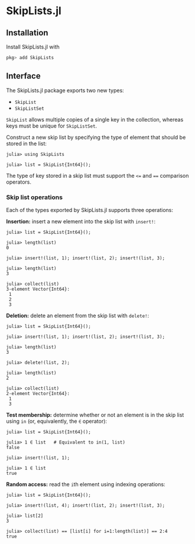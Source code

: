 # SkipLists.jl

## Installation

Install SkipLists.jl with

```julia
pkg> add SkipLists
```

## Interface

The SkipLists.jl package exports two new types:

- `SkipList`
- `SkipListSet`

`SkipList` allows multiple copies of a single key in the collection, whereas keys must be unique for `SkipListSet`.

Construct a new skip list by specifying the type of element that should be stored in the list:

```jldoctest
julia> using SkipLists

julia> list = SkipList{Int64}();
```

The type of key stored in a skip list must support the `<=` and `==` comparison operators.

### Skip list operations

Each of the types exported by SkipLists.jl supports three operations:

**Insertion:** insert a new element into the skip list with `insert!`:

```jldoctest; setup = :(using SkipLists)
julia> list = SkipList{Int64}();

julia> length(list)
0

julia> insert!(list, 1); insert!(list, 2); insert!(list, 3);

julia> length(list)
3

julia> collect(list)
3-element Vector{Int64}:
 1
 2
 3
```

**Deletion:** delete an element from the skip list with `delete!`:

```jldoctest; setup = :(using SkipLists)
julia> list = SkipList{Int64}();

julia> insert!(list, 1); insert!(list, 2); insert!(list, 3);

julia> length(list)
3

julia> delete!(list, 2);

julia> length(list)
2

julia> collect(list)
2-element Vector{Int64}:
 1
 3
```

**Test membership:** determine whether or not an element is in the skip list using `in` (or, equivalently, the `∈` operator):

```jldoctest; setup = :(using SkipLists)
julia> list = SkipList{Int64}();

julia> 1 ∈ list   # Equivalent to in(1, list)
false

julia> insert!(list, 1);

julia> 1 ∈ list
true
```

**Random access:** read the `i`th element using indexing operations:

```jldoctest; setup = :(using SkipLists)
julia> list = SkipList{Int64}();

julia> insert!(list, 4); insert!(list, 2); insert!(list, 3); 

julia> list[2]
3

julia> collect(list) == [list[i] for i=1:length(list)] == 2:4
true
```

